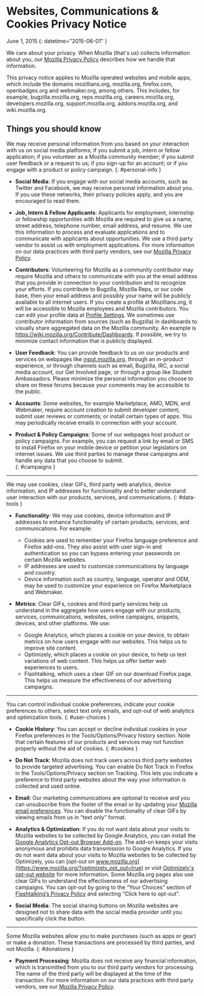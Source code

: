 # Websites, Communications & Cookies Privacy Notice

June 1, 2015
{: datetime="2015-06-01" }

We care about your privacy. When Mozilla (that's us) collects information about you, our [Mozilla Privacy Policy](https://www.mozilla.org/privacy/) describes how we handle that information.

This privacy notice applies to Mozilla operated websites and mobile apps, which include the domains mozillians.org, mozilla.org, firefox.com, openbadges.org and webmaker.org, among others. This includes, for example, bugzilla.mozilla.org, reps.mozilla.org, careers.mozilla.org, developers.mozilla.org, support.mozilla.org, addons.mozilla.org, and wiki.mozilla.org.

## Things you should know

We may receive personal information from you based on your interaction with us on social media platforms; if you submit a job, intern or fellow application; if you volunteer as a Mozilla community member; if you submit user feedback or a request to us; if you sign-up for an account; or if you engage with a product or policy campaign. 
{: #personal-info }

* **Social Media**: If you engage with our social media accounts, such as Twitter and Facebook, we may receive personal information about you. If you use these networks, their privacy policies apply, and you are encouraged to read them.

* **Job, Intern & Fellow Applicants**: Applicants for employment, internship or fellowship opportunities with Mozilla are required to give us a name, street address, telephone number, email address, and resume. We use this information to process and evaluate applications and to communicate with applicants about opportunities. We use a third party vendor to assist us with employment applications. For more information on our data practices with third party vendors, see our [Mozilla Privacy Policy](https://www.mozilla.org/privacy/).

* **Contributors**: Volunteering for Mozilla as a community contributor may require Mozilla and others to communicate with you at the email address that you provide in connection to your contribution and to recognize your efforts. If you contribute to Bugzilla, Mozilla Reps, or our code base, then your email address and possibly your name will be publicly available to all internet users. If you create a profile at Mozillians.org, it will be accessible to Mozilla employees and Mozilla contributors. You can edit your profile data at [Profile Settings](https://mozillians.org/user/edit). We sometimes use contributor information from sources (such as Bugzilla) in dashboards to visually share aggregated data on the Mozilla community. An example is <https://wiki.mozilla.org/Contribute/Dashboards>. If possible, we try to minimize contact information that is publicly displayed.

* **User Feedback**:  You can provide feedback to us on our products and services on webpages like [input.mozilla.org](https://input.mozilla.org/), through an in-product experience, or through channels such as email, Bugzilla, IRC, a social media account, our Get Involved page, or through a group like Student Ambassadors. Please minimize the personal information you choose to share on these forums because your comments may be accessible to the public.

* **Accounts**: Some websites, for example Marketplace, AMO, MDN, and Webmaker, require account creation to submit developer content; submit user reviews or comments; or install certain types of apps.  You may periodically receive emails in connection with your account. 

* **Product & Policy Campaigns**:  Some of our webpages host product or policy campaigns. For example, you can request a link by email or SMS to install Firefox on your mobile device or petition your legislators on internet issues. We use third parties to manage these campaigns and handle any data that you choose to submit.  
{: #campaigns }

---------------------------------------

We may use cookies, clear GIFs, third party web analytics, device information, and IP addresses for functionality and to better understand user interaction with our products, services, and communications. 
{: #data-tools }

* **Functionality**: We may use cookies, device information and IP addresses to enhance functionality of certain products, services, and communications. For example:
  * Cookies are used to remember your Firefox language preference and Firefox add-ons. They also assist with user sign-in and authentication so you can bypass entering your passwords on certain Mozilla websites.  
  * IP addresses are used to customize communications by language and country.  
  * Device information such as country, language, operator and OEM, may be used to customize your experience on Firefox Marketplace and Webmaker.

* **Metrics**: Clear GIFs, cookies and third party services help us understand in the aggregate how users engage with our products, services, communications, websites, online campaigns, snippets, devices, and other platforms. We use:
  * Google Analytics, which places a cookie on your device, to obtain metrics on how users engage with our websites.      This helps us to improve site content.  
  * Optimizely, which places a cookie on your device, to help us test variations of web content.  This helps us offer     better web experiences to users.
  * Flashtalking, which uses a clear GIF on our download Firefox page.  This helps us measure the effectiveness of our     advertising campaigns.

---------------------------------------

You can control individual cookie preferences, indicate your cookie preferences to others, select text only emails, and opt-out of web analytics and optimization tools. 
{: #user-choices }

* **Cookie History**: You can accept or decline individual cookies in your Firefox preferences in the Tools/Options/Privacy history section. Note that certain features of our products and services may not function properly without the aid of cookies.
{: #cookies }

* **Do Not Track**: Mozilla does not track users across third party websites to provide targeted advertising.  You can enable Do Not Track in Firefox in the Tools/Options/Privacy section on Tracking. This lets you indicate a preference to third party websites about the way your information is collected and used online.

* **Email**: Our marketing communications are optional to receive and you can unsubscribe from the footer of the email or by updating your [Mozilla email preferences](https://www.mozilla.org/newsletter/recovery/). You can disable the functionality of clear GIFs by viewing emails from us in “text only” format.

* **Analytics & Optimization**: If you do not want data about your visits to Mozilla websites to be collected by Google Analytics, you can install the [Google Analytics Opt-out Browser Add-on](https://tools.google.com/dlpage/gaoptout). The add-on keeps your visits anonymous and prohibits data transmission to Google Analytics.
If you do not want data about your visits to Mozilla websites to be collected by Optimizely, you can [opt-out on www.mozilla.org](https://www.mozilla.org/?optimizely_opt_out=true) or visit [Optimizely's opt-out website](https://www.optimizely.com/opt_out) for more information. Some Mozilla.org pages also use clear GIFs to understand the effectiveness of our advertising campaigns.  You can opt-out by going to the “Your Choices” section of [Flashtalking’s Privacy Policy](http://www.flashtalking.com/us/privacypolicy) and selecting “Click here to opt-out”.

* **Social Media**: The social sharing buttons on Mozilla websites are designed not to share data with the social media provider until you specifically click the button.

---------------------------------------

Some Mozilla websites allow you to make purchases (such as apps or gear) or make a donation. These transactions are processed by third parties, and not Mozilla. 
{: #donations }

* **Payment Processing**:   Mozilla does not receive any financial information, which is transmitted from you to our third party vendors for processing. The name of the third party will be displayed at the time of the transaction.  For more information on our data practices with third party vendors, see our [Mozilla Privacy Policy](https://www.mozilla.org/privacy/).
